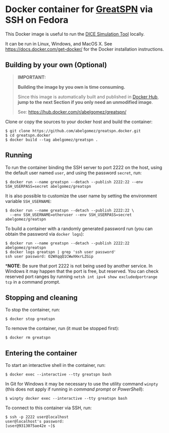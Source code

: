 # Docker container for [GreatSPN](https://github.com/greatspn/SOURCES) via SSH on Fedora

This Docker image is useful to run the [DICE Simulation Tool](https://github.com/dice-project/DICE-Simulation) locally.

It can be run in Linux, Windows, and MacOS X. See https://docs.docker.com/get-docker/ for the Docker installation instructions.

## Building by your own (Optional)

> **IMPORTANT:**
>
> **Building the image by you own is time consuming.**
>
> Since this image is automatically built and published in [Docker Hub](https://hub.docker.com/r/abelgomez/greatspn/), **jump to the next Section if you only need an unmodified image**.
>
> See: https://hub.docker.com/r/abelgomez/greatspn/

Clone or copy the sources to your docker host and build the container:

```
$ git clone https://github.com/abelgomez/greatspn.docker.git 
$ cd greatspn.docker
$ docker build --tag abelgomez/greatspn .
```

## Running

To run the container binding the SSH server to port 2222 on the host, using the default user named `user`, and using the password `secret`, run:

```
$ docker run --name greatspn --detach --publish 2222:22 --env SSH_USERPASS=secret abelgomez/greatspn
```

It is also possible to customize the user name by setting the environment variable `SSH_USERNAME`:

```
$ docker run --name greatspn --detach --publish 2222:22 \
  --env SSH_USERNAME=otheruser --env SSH_USERPASS=secret abelgomez/greatspn
```

To build a container with a randomly generated password run (you can obtain the password via `docker logs`):

```
$ docker run --name greatspn --detach --publish 2222:22 abelgomez/greatspn
$ docker logs greatspn | grep 'ssh user password'
ssh user password: O2WXqqQ1CWwXHxrLZGip
```

***NOTE**: Be sure that port 2222 is not being used by another service. In Windows it may happen that the port is free, but reserved. You can check reserved port ranges by running `netsh int ipv4 show excludedportrange tcp` in a command prompt.


## Stopping and cleaning

To stop the container, run:

```
$ docker stop greatspn
```

To remove the container, run (it must be stopped first):

```
$ docker rm greatspn
```

## Entering the container

To start an interactive shell in the container, run:

```
$ docker exec --interactive --tty greatspn bash
```

In Git for Windows it may be necessary to use the utility command `winpty` (this does not apply if running in _command prompt_ or _PowerShell_):

```
$ winpty docker exec --interactive --tty greatspn bash
```

To connect to this container via SSH, run:

```
$ ssh -p 2222 user@localhost
user@localhost's password: 
[user@9313075ae42e ~]$ 
```

